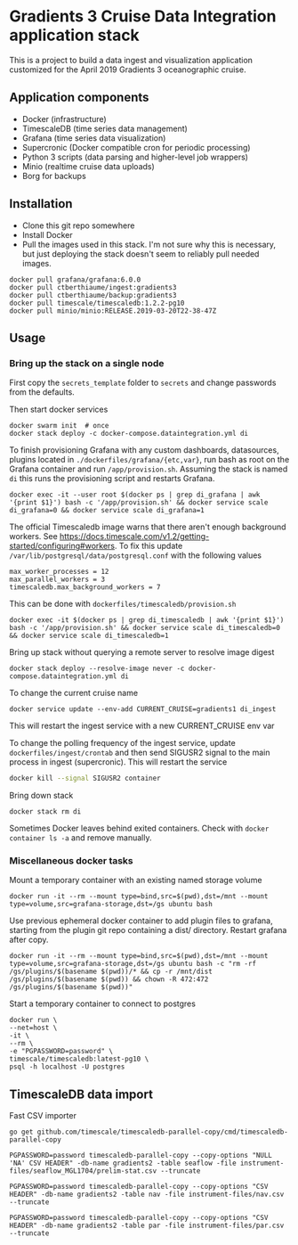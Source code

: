 # Gradients 3 Cruise Data Integration application stack

This is a project to build a data ingest and visualization application
customized for the April 2019 Gradients 3 oceanographic cruise.

## Application components

* Docker (infrastructure)
* TimescaleDB (time series data management)
* Grafana (time series data visualization)
* Supercronic (Docker compatible cron for periodic processing)
* Python 3 scripts (data parsing and higher-level job wrappers)
* Minio (realtime cruise data uploads)
* Borg for backups

## Installation

* Clone this git repo somewhere
* Install Docker
* Pull the images used in this stack. I'm not sure why this is necessary, but just deploying the stack doesn't seem to reliably pull needed images.

```
docker pull grafana/grafana:6.0.0
docker pull ctberthiaume/ingest:gradients3
docker pull ctberthiaume/backup:gradients3
docker pull timescale/timescaledb:1.2.2-pg10
docker pull minio/minio:RELEASE.2019-03-20T22-38-47Z
```

## Usage

### Bring up the stack on a single node

First copy the `secrets_template` folder to `secrets` and change
passwords from the defaults.

Then start docker services

```
docker swarm init  # once
docker stack deploy -c docker-compose.dataintegration.yml di
```

To finish provisioning Grafana with any custom dashboards, datasources, plugins
located in `./dockerfiles/grafana/{etc,var}`, run bash as root on the Grafana container
and run `/app/provision.sh`. Assuming the stack is named `di` this runs the provisioning script and restarts Grafana.

```
docker exec -it --user root $(docker ps | grep di_grafana | awk '{print $1}') bash -c '/app/provision.sh' && docker service scale di_grafana=0 && docker service scale di_grafana=1
```

The official Timescaledb image warns that there aren't enough background workers.
See https://docs.timescale.com/v1.2/getting-started/configuring#workers.
To fix this update `/var/lib/postgresql/data/postgresql.conf` with the following values

```
max_worker_processes = 12
max_parallel_workers = 3
timescaledb.max_background_workers = 7
```

This can be done with `dockerfiles/timescaledb/provision.sh`

```
docker exec -it $(docker ps | grep di_timescaledb | awk '{print $1}') bash -c '/app/provision.sh' && docker service scale di_timescaledb=0 && docker service scale di_timescaledb=1
```

Bring up stack without querying a remote server to resolve image digest

```
docker stack deploy --resolve-image never -c docker-compose.dataintegration.yml di
```

To change the current cruise name

```
docker service update --env-add CURRENT_CRUISE=gradients1 di_ingest
```

This will restart the ingest service with a new CURRENT_CRUISE env var

To change the polling frequency of the ingest service, update `dockerfiles/ingest/crontab`
and then send SIGUSR2 signal to the main process in ingest (supercronic).
This will restart the service

```sh
docker kill --signal SIGUSR2 container
```

Bring down stack

```
docker stack rm di
```

Sometimes Docker leaves behind exited containers. Check with `docker container ls -a` and remove manually.

### Miscellaneous docker tasks

Mount a temporary container with an existing named storage volume

```
docker run -it --rm --mount type=bind,src=$(pwd),dst=/mnt --mount type=volume,src=grafana-storage,dst=/gs ubuntu bash
```

Use previous ephemeral docker container to add plugin files to grafana, starting from the plugin git repo containing a dist/ directory. Restart grafana after copy.

```
docker run -it --rm --mount type=bind,src=$(pwd),dst=/mnt --mount type=volume,src=grafana-storage,dst=/gs ubuntu bash -c "rm -rf /gs/plugins/$(basename $(pwd))/* && cp -r /mnt/dist /gs/plugins/$(basename $(pwd)) && chown -R 472:472 /gs/plugins/$(basename $(pwd))"
```

Start a temporary container to connect to postgres

```
docker run \
--net=host \
-it \
--rm \
-e "PGPASSWORD=password" \
timescale/timescaledb:latest-pg10 \
psql -h localhost -U postgres
```

## TimescaleDB data import

Fast CSV importer

```
go get github.com/timescale/timescaledb-parallel-copy/cmd/timescaledb-parallel-copy

PGPASSWORD=password timescaledb-parallel-copy --copy-options "NULL 'NA' CSV HEADER" -db-name gradients2 -table seaflow -file instrument-files/seaflow_MGL1704/prelim-stat.csv --truncate

PGPASSWORD=password timescaledb-parallel-copy --copy-options "CSV HEADER" -db-name gradients2 -table nav -file instrument-files/nav.csv --truncate

PGPASSWORD=password timescaledb-parallel-copy --copy-options "CSV HEADER" -db-name gradients2 -table par -file instrument-files/par.csv --truncate
```
